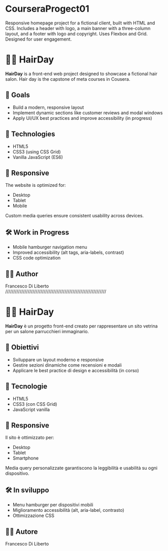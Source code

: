 # CourseraProgect01
Responsive homepage project for a fictional client, built with HTML and CSS. Includes a header with logo, a main banner with a three-column layout, and a footer with logo and copyright. Uses Flexbox and Grid. Designed for user engagement.
# 💇‍♀️ HairDay

**HairDay** is a front-end web project designed to showcase a fictional hair salon. Hair day is the capstone of meta courses in Cousera.

## 🎯 Goals

- Build a modern, responsive layout
- Implement dynamic sections like customer reviews and modal windows
- Apply UI/UX best practices and improve accessibility (in progress)

## 🔧 Technologies

- HTML5
- CSS3 (using CSS Grid)
- Vanilla JavaScript (ES6)

## 📱 Responsive

The website is optimized for:
- Desktop
- Tablet
- Mobile

Custom media queries ensure consistent usability across devices.

## 🛠️ Work in Progress

- Mobile hamburger navigation menu
- Improved accessibility (alt tags, aria-labels, contrast)
- CSS code optimization

## 👨‍💻 Author

Francesco Di Liberto  
///////////////////////////////////////////////////////////////
# 💇‍♀️ HairDay

**HairDay** è un progetto front-end creato per rappresentare un sito vetrina per un salone parrucchieri immaginario.

## 🎯 Obiettivi

- Sviluppare un layout moderno e responsive
- Gestire sezioni dinamiche come recensioni e modali
- Applicare le best practice di design e accessibilità (in corso)

## 🔧 Tecnologie

- HTML5
- CSS3 (con CSS Grid)
- JavaScript vanilla

## 📱 Responsive

Il sito è ottimizzato per:
- Desktop
- Tablet
- Smartphone

Media query personalizzate garantiscono la leggibilità e usabilità su ogni dispositivo.

## 🛠️ In sviluppo

- Menu hamburger per dispositivi mobili
- Miglioramento accessibilità (alt, aria-label, contrasto)
- Ottimizzazione CSS

## 👨‍💻 Autore

Francesco Di Liberto 